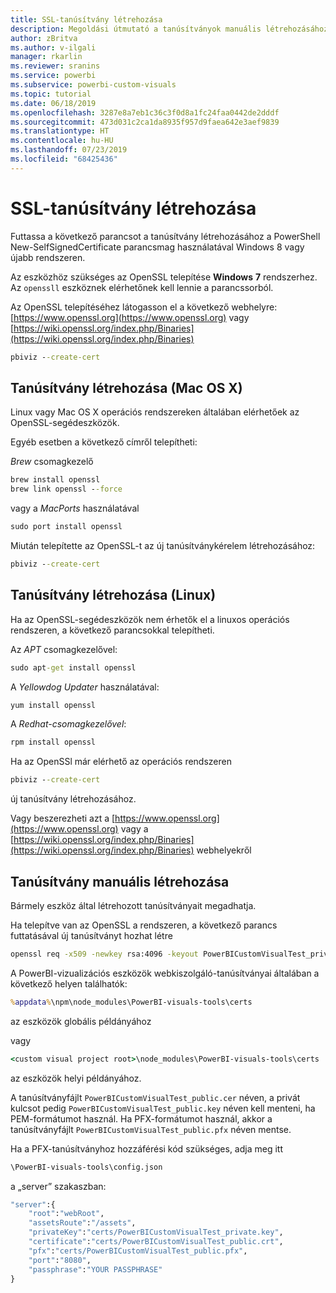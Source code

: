 ```yaml
---
title: SSL-tanúsítvány létrehozása
description: Megoldási útmutató a tanúsítványok manuális létrehozásához a fejlesztői kiszolgáló számára
author: zBritva
ms.author: v-ilgali
manager: rkarlin
ms.reviewer: sranins
ms.service: powerbi
ms.subservice: powerbi-custom-visuals
ms.topic: tutorial
ms.date: 06/18/2019
ms.openlocfilehash: 3287e8a7eb1c36c3f0d8a1fc24faa0442de2dddf
ms.sourcegitcommit: 473d031c2ca1da8935f957d9faea642e3aef9839
ms.translationtype: HT
ms.contentlocale: hu-HU
ms.lasthandoff: 07/23/2019
ms.locfileid: "68425436"
---
```

# <a name="creating-ssl-certificate"></a>SSL-tanúsítvány létrehozása

Futtassa a következő parancsot a tanúsítvány létrehozásához a PowerShell New-SelfSignedCertificate parancsmag használatával Windows 8 vagy újabb rendszeren.

Az eszközhöz szükséges az OpenSSL telepítése **Windows** **7** rendszerhez. Az `openssll` eszköznek elérhetőnek kell lennie a parancssorból.

Az OpenSSL telepítéséhez látogasson el a következő webhelyre: [https://www.openssl.org](https://www.openssl.org) vagy [https://wiki.openssl.org/index.php/Binaries](https://wiki.openssl.org/index.php/Binaries)

```cmd
pbiviz --create-cert
```

## <a name="create-certificate-mac-os-x"></a>Tanúsítvány létrehozása (Mac OS X)

Linux vagy Mac OS X operációs rendszereken általában elérhetőek az OpenSSL-segédeszközök.

Egyéb esetben a következő címről telepítheti:

*Brew* csomagkezelő

```cmd
brew install openssl
brew link openssl --force
```

vagy a *MacPorts* használatával

```cmd
sudo port install openssl
```

Miután telepítette az OpenSSL-t az új tanúsítványkérelem létrehozásához:

```cmd
pbiviz --create-cert
```

## <a name="create-certificate-linux"></a>Tanúsítvány létrehozása (Linux)

Ha az OpenSSL-segédeszközök nem érhetők el a linuxos operációs rendszeren, a következő parancsokkal telepítheti.

Az *APT* csomagkezelővel:

```cmd
sudo apt-get install openssl
```

A *Yellowdog Updater* használatával:

```cmd
yum install openssl
```

A *Redhat-csomagkezelővel*:

```cmd
rpm install openssl
```

Ha az OpenSSl már elérhető az operációs rendszeren

```cmd
pbiviz --create-cert
```

új tanúsítvány létrehozásához.

Vagy beszerezheti azt a [https://www.openssl.org](https://www.openssl.org) vagy a [https://wiki.openssl.org/index.php/Binaries](https://wiki.openssl.org/index.php/Binaries) webhelyekről

## <a name="generate-certificate-manually"></a>Tanúsítvány manuális létrehozása

Bármely eszköz által létrehozott tanúsítványait megadhatja.

Ha telepítve van az OpenSSL a rendszeren, a következő parancs futtatásával új tanúsítványt hozhat létre

```cmd
openssl req -x509 -newkey rsa:4096 -keyout PowerBICustomVisualTest_private.key -out PowerBICustomVisualTest_public.crt -days 365
```

A PowerBI-vizualizációs eszközök webkiszolgáló-tanúsítványai általában a következő helyen találhatók:

```cmd
%appdata%\npm\node_modules\PowerBI-visuals-tools\certs
```

az eszközök globális példányához

vagy

```cmd
<custom visual project root>\node_modules\PowerBI-visuals-tools\certs
```

az eszközök helyi példányához.

A tanúsítványfájlt `PowerBICustomVisualTest_public.cer` néven, a privát kulcsot pedig `PowerBICustomVisualTest_public.key` néven kell menteni, ha PEM-formátumot használ.
Ha PFX-formátumot használ, akkor a tanúsítványfájlt `PowerBICustomVisualTest_public.pfx` néven mentse.

Ha a PFX-tanúsítványhoz hozzáférési kód szükséges, adja meg itt

```cmd
\PowerBI-visuals-tools\config.json
```

a „server” szakaszban:

```cmd
"server":{
    "root":"webRoot",
    "assetsRoute":"/assets",
    "privateKey":"certs/PowerBICustomVisualTest_private.key",
    "certificate":"certs/PowerBICustomVisualTest_public.crt",
    "pfx":"certs/PowerBICustomVisualTest_public.pfx",
    "port":"8080",
    "passphrase":"YOUR PASSPHRASE"
}
```
